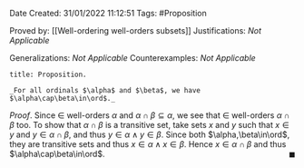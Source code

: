 <div class="topSpace"></div>

Date Created: 31/01/2022 11:12:51
Tags: #Proposition

Proved by: [[Well-ordering well-orders subsets]]
Justifications: _Not Applicable_

Generalizations: _Not Applicable_
Counterexamples: _Not Applicable_

``` ad-Proposition
title: Proposition.

_For all ordinals $\alpha$ and $\beta$, we have $\alpha\cap\beta\in\ord$._

```

_Proof_. Since $\in$ well-orders $\alpha$ and $\alpha\cap\beta\subseteq\alpha$, we see that $\in$ well-orders $\alpha\cap\beta$ too. To show that $\alpha\cap\beta$ is a transitive set, take sets $x$ and $y$ such that $x\in y$ and $y\in\alpha\cap\beta$, and thus $y\in\alpha\land y\in\beta$. Since both $\alpha,\beta\in\ord$, they are transitive sets and thus $x\in\alpha\land x\in\beta$. Hence $x\in\alpha\cap\beta$ and thus $\alpha\cap\beta\in\ord$.<span style="float:right;">$\blacksquare$</span>
